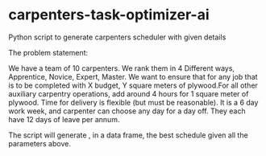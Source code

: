 # carpenters-task-optimizer-ai
Python script to generate carpenters scheduler with given details

The problem statement:

We have a team of 10 carpenters. We rank them in 4 Different ways, Apprentice, Novice, Expert, Master.
We want to ensure that for any job that is to be completed with X budget, Y square meters of plywood.For all other auxiliary carpentry operations, add around 4 hours for 1 square meter of plywood. Time for delivery is flexible (but must be reasonable).
It is a 6 day work week, and carpenter can choose any day for a day off. They each have 12 days of leave per annum.


The script will generate , in a data frame, the best schedule given all the parameters above.
